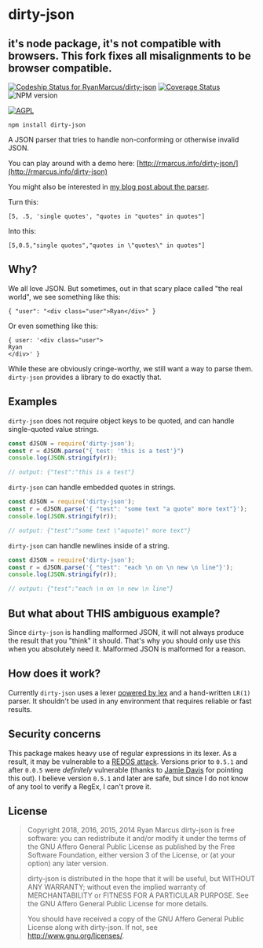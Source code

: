 # dirty-json
## it's node package, it's not compatible with browsers. This fork fixes all misalignments to be browser compatible.

[ ![Codeship Status for RyanMarcus/dirty-json](https://codeship.com/projects/cbc19870-2e42-0132-d30c-4adef3b19db7/status)](https://www.codeship.io/projects/39346)  [![Coverage Status](https://coveralls.io/repos/github/RyanMarcus/dirty-json/badge.svg?branch=master)](https://coveralls.io/github/RyanMarcus/dirty-json?branch=master) ![NPM version](https://badge.fury.io/js/dirty-json.svg)


[ ![AGPL](http://www.gnu.org/graphics/agplv3-155x51.png) ](http://www.gnu.org/licenses/agpl-3.0.en.html)


```
npm install dirty-json
```


A JSON parser that tries to handle non-conforming or otherwise invalid JSON.

You can play around with a demo here: [http://rmarcus.info/dirty-json/](http://rmarcus.info/dirty-json)

You might also be interested in [my blog post about the parser](http://rmarcus.info/blog/2014/10/05/dirty-json-parser.html).

Turn this:

    [5, .5, 'single quotes', "quotes in "quotes" in quotes"]

Into this:

    [5,0.5,"single quotes","quotes in \"quotes\" in quotes"]

## Why?
We all love JSON. But sometimes, out in that scary place called "the real world", we see something like this:

    { "user": "<div class="user">Ryan</div>" }

Or even something like this:

    { user: '<div class="user">
	Ryan
	</div>' }

While these are obviously cringe-worthy, we still want a way to parse them. `dirty-json` provides a library to do exactly that.

## Examples
`dirty-json` does not require object keys to be quoted, and can handle single-quoted value strings.

```javascript
const dJSON = require('dirty-json');
const r = dJSON.parse("{ test: 'this is a test'}")
console.log(JSON.stringify(r));

// output: {"test":"this is a test"}
```

`dirty-json` can handle embedded quotes in strings.

```javascript
const dJSON = require('dirty-json');
const r = dJSON.parse('{ "test": "some text "a quote" more text"}');
console.log(JSON.stringify(r));

// output: {"test":"some text \"aquote\" more text"}
```

`dirty-json` can handle newlines inside of a string.

```javascript
const dJSON = require('dirty-json');
const r = dJSON.parse('{ "test": "each \n on \n new \n line"}');
console.log(JSON.stringify(r));

// output: {"test":"each \n on \n new \n line"}
```

## But what about THIS ambiguous example?
Since `dirty-json` is handling malformed JSON, it will not always produce the result that you "think" it should. That's why you should only use this when you absolutely need it. Malformed JSON is malformed for a reason.

## How does it work?
Currently `dirty-json` uses a lexer [powered by lex](https://github.com/aaditmshah/lexer) and a hand-written `LR(1)` parser. It shouldn't be used in any environment that requires reliable or fast results.

## Security concerns

This package makes heavy use of regular expressions in its lexer. As a result, it may be vulnerable to a [REDOS attack](https://snyk.io/blog/redos-and-catastrophic-backtracking). Versions prior to `0.5.1` and after `0.0.5` were *definitely* vulnerable (thanks to [Jamie Davis](http://people.cs.vt.edu/~davisjam/) for pointing this out). I believe version `0.5.1` and later are safe, but since I do not know of any tool to verify a RegEx, I can't prove it.

## License
> Copyright 2018, 2016, 2015, 2014 Ryan Marcus
> dirty-json is free software: you can redistribute it and/or modify
> it under the terms of the GNU Affero General Public License as published by
> the Free Software Foundation, either version 3 of the License, or
> (at your option) any later version.
>
> dirty-json is distributed in the hope that it will be useful,
> but WITHOUT ANY WARRANTY; without even the implied warranty of
> MERCHANTABILITY or FITNESS FOR A PARTICULAR PURPOSE.  See the
> GNU Affero General Public License for more details.
>
> You should have received a copy of the GNU Affero General Public License
> along with dirty-json.  If not, see <http://www.gnu.org/licenses/>.

